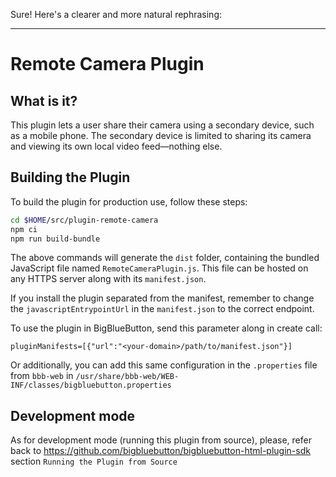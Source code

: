 Sure! Here's a clearer and more natural rephrasing:

---

# Remote Camera Plugin

## What is it?

This plugin lets a user share their camera using a secondary device, such as a mobile phone. The secondary device is limited to sharing its camera and viewing its own local video feed—nothing else.
## Building the Plugin

To build the plugin for production use, follow these steps:

```bash
cd $HOME/src/plugin-remote-camera
npm ci
npm run build-bundle
```

The above commands will generate the `dist` folder, containing the bundled JavaScript file named `RemoteCameraPlugin.js`. This file can be hosted on any HTTPS server along with its `manifest.json`.

If you install the plugin separated from the manifest, remember to change the `javascriptEntrypointUrl` in the `manifest.json` to the correct endpoint.

To use the plugin in BigBlueButton, send this parameter along in create call:

```
pluginManifests=[{"url":"<your-domain>/path/to/manifest.json"}]
```

Or additionally, you can add this same configuration in the `.properties` file from `bbb-web` in `/usr/share/bbb-web/WEB-INF/classes/bigbluebutton.properties`


## Development mode

As for development mode (running this plugin from source), please, refer back to https://github.com/bigbluebutton/bigbluebutton-html-plugin-sdk section `Running the Plugin from Source`
